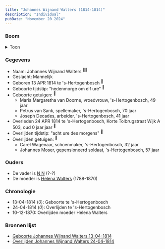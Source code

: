 ```yaml
---
title: "Johannes Wijnand Walters (1814-1814)"
description: "Individual"
pubDate: "November 20 2024"
---
```


### Boom
<details><summary>Toon</summary>

![test](https://www.plantuml.com/plantuml/svg/ZP9DQy9048Rl-oi6FNWI4cFGIl2pMjk3I6dnA9jaQhRPxChEYeZutxlL-052xMsPh_UPTwTFbXkxAIIZNAWrDxo0c2VvokYDIaTQQWFMS4KkXSgoJAG8YJ29nDCRYxNTGO55Z8PE8R9eKDlT6jdDr4Ho8jWp01XgawBvo4IIAoIAee8BrUr2m0wCrM1-b29swgZCO5O1Jl3gUNuO0bJ7mIIS3Dse_PT0cHuWwiGytYrZRQt4JXTwqBl9KRwHSibLkaoC9egrqooB3cUDAKfK71PSEdQwo3K29pSPZeDny8TSuma6do_Wjzhj_mZx7ZoFH-2tMnxKg3v5O_KALQmfoQv4KMUBQIhKwXVr23JnF2ziG5MALMPtAANUEgW3AtsfryiALf9V0sMd2nnhc-miygOphXmLBCItSg1t1eHDkFpEOz_z00RpTxUPtxpVxA4lZUOVtUum-gXITwW_)
</details>

### Gegevens
- Naam: Johannes Wijnand Walters <sup><a href="../s00247/" style="text-decoration:none" title="Overlijden Johannes Wijnand Walters 24-04-1814">:link:</a><a href="../s00246/" style="text-decoration:none" title="Geboorte Johannes Wijnand Walters 13-04-1814">:link:</a></sup>
- Geslacht: Mannelijk
- Geboren 13 APR 1814 te 's-Hertogenbosch <sup><a href="../s00246/" style="text-decoration:none" title="Geboorte Johannes Wijnand Walters 13-04-1814">:link:</a></sup>
- Geboorte tijdstip: "hedenmorge om elf ure" <sup><a href="../s00246/" style="text-decoration:none" title="Geboorte Johannes Wijnand Walters 13-04-1814">:link:</a></sup>
- Geboorte getuigen: <sup><a href="../s00246/" style="text-decoration:none" title="Geboorte Johannes Wijnand Walters 13-04-1814">:link:</a></sup>
  - Maria Margaretha van Doorne, vroedvrouw, \'s-Hertogenbosch, 49 jaar
  - Petrus van Sank, spellemaker, \'s-Hertogenbosch, 70 jaar
  - Joseph Decades, arbeider, \'s-Hertogenbosch, 41 jaar
- Overleden 24 APR 1814 te 's-Hertogenbosch, Korte Tolbrugstraat Wijk A 503, oud 0 jaar jaar <sup><a href="../s00247/" style="text-decoration:none" title="Overlijden Johannes Wijnand Walters 24-04-1814">:link:</a></sup>
- Overlijden tijdstip: "acht ure des morgens" <sup><a href="../s00247/" style="text-decoration:none" title="Overlijden Johannes Wijnand Walters 24-04-1814">:link:</a></sup>
- Overlijden getuigen: <sup><a href="../s00247/" style="text-decoration:none" title="Overlijden Johannes Wijnand Walters 24-04-1814">:link:</a></sup>
  - Carel Wagenaar, schoenmaker, \'s-Hertogenbosch, 32 jaar
  - Johannes Moser, gepensioneerd soldaat, \'s-Hertogenbosch, 57 jaar

### Ouders
- De vader is [N N](../i00155/) (?-?)
- De moeder is [Helena Walters](../i00123/) (1788-1870)

### Chronologie
- 13-04-1814 (<i>0</i>): Geboorte te 's-Hertogenbosch
- 24-04-1814 (<i>0</i>): Overlijden te 's-Hertogenbosch
- 10-12-1870: Overlijden moeder Helena Walters

### Bronnen lijst
- [Geboorte Johannes Wijnand Walters 13-04-1814](../s00246/)
- [Overlijden Johannes Wijnand Walters 24-04-1814](../s00247/)